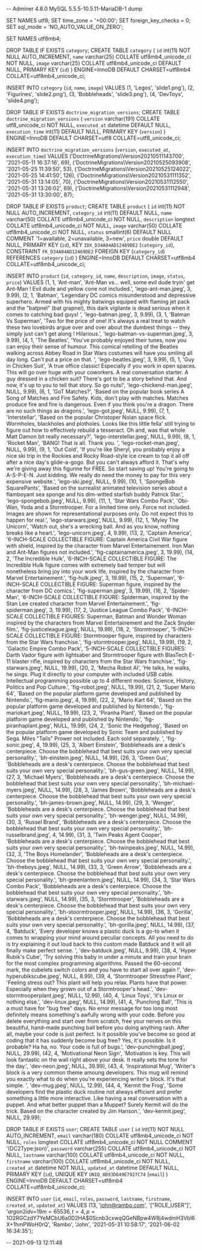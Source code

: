 -- Adminer 4.8.0 MySQL 5.5.5-10.5.11-MariaDB-1 dump

SET NAMES utf8;
SET time_zone = '+00:00';
SET foreign_key_checks = 0;
SET sql_mode = 'NO_AUTO_VALUE_ON_ZERO';

SET NAMES utf8mb4;

DROP TABLE IF EXISTS `category`;
CREATE TABLE `category` (
  `id` int(11) NOT NULL AUTO_INCREMENT,
  `name` varchar(25) COLLATE utf8mb4_unicode_ci NOT NULL,
  `image` varchar(25) COLLATE utf8mb4_unicode_ci DEFAULT NULL,
  PRIMARY KEY (`id`)
) ENGINE=InnoDB DEFAULT CHARSET=utf8mb4 COLLATE=utf8mb4_unicode_ci;

INSERT INTO `category` (`id`, `name`, `image`) VALUES
(1,	'Legos',	'slide1.png'),
(2,	'Figurines',	'slide2.png'),
(3,	'Bobbleheads',	'slide3.png'),
(4,	'DevToys',	'slide4.png');

DROP TABLE IF EXISTS `doctrine_migration_versions`;
CREATE TABLE `doctrine_migration_versions` (
  `version` varchar(191) COLLATE utf8_unicode_ci NOT NULL,
  `executed_at` datetime DEFAULT NULL,
  `execution_time` int(11) DEFAULT NULL,
  PRIMARY KEY (`version`)
) ENGINE=InnoDB DEFAULT CHARSET=utf8 COLLATE=utf8_unicode_ci;

INSERT INTO `doctrine_migration_versions` (`version`, `executed_at`, `execution_time`) VALUES
('DoctrineMigrations\\Version20210511143700',	'2021-05-11 16:37:16',	69),
('DoctrineMigrations\\Version20210525093908',	'2021-05-25 11:39:50',	53),
('DoctrineMigrations\\Version20210525124022',	'2021-05-25 14:41:50',	126),
('DoctrineMigrations\\Version20210531111352',	'2021-05-31 13:14:05',	70),
('DoctrineMigrations\\Version20210531112550',	'2021-05-31 13:26:02',	69),
('DoctrineMigrations\\Version20210531112948',	'2021-05-31 13:30:00',	87);

DROP TABLE IF EXISTS `product`;
CREATE TABLE `product` (
  `id` int(11) NOT NULL AUTO_INCREMENT,
  `category_id` int(11) DEFAULT NULL,
  `name` varchar(50) COLLATE utf8mb4_unicode_ci NOT NULL,
  `description` longtext COLLATE utf8mb4_unicode_ci NOT NULL,
  `image` varchar(50) COLLATE utf8mb4_unicode_ci NOT NULL,
  `status` smallint(6) DEFAULT NULL COMMENT '1=available, 2=unavailable, 3=new',
  `price` double DEFAULT NULL,
  PRIMARY KEY (`id`),
  KEY `IDX_D34A04AD12469DE2` (`category_id`),
  CONSTRAINT `FK_D34A04AD12469DE2` FOREIGN KEY (`category_id`) REFERENCES `category` (`id`)
) ENGINE=InnoDB DEFAULT CHARSET=utf8mb4 COLLATE=utf8mb4_unicode_ci;

INSERT INTO `product` (`id`, `category_id`, `name`, `description`, `image`, `status`, `price`) VALUES
(1,	1,	'Ant-man',	'Ant-Man vs... well, some evil dude tryin\' get Ant-Man ! Evil dude and yellow cone not included.',	'lego-ant-man.jpeg',	3,	9.99),
(2,	1,	'Batman',	'Legendary DC comics misunderstood and depressive superhero. Armed with his mighty batwings equiped with flaming jet pack and the \"batpnel\" (bat grapnel), this dark vigilante is dead serious when it comes to catching bad guys! ',	'lego-batman.jpeg',	3,	9.99),
(3,	1,	'Batman Vs Superman',	'Two for the price of one! It\'s always a real treat to watch these two lovebirds argue over and over about the dumbest things -- they simply just can\'t get along ! Hilarious.',	'lego-batman-vs-superman.jpeg',	3,	9.99),
(4,	1,	'The Beatles',	'You\'ve probably enjoyed their tunes, now you can enjoy their sense of humour. This comical retelling of the Beatles walking across Abbey Road in Star Wars  costumes will have you smiling all day long. Can\'t put a price on that. ',	'lego-beatles.jpeg',	3,	9.99),
(5,	1,	'Guy in Chicken Suit',	'A true office classic! Especially if you work in open spaces. This will go over huge with your coworkers. A real conversation starter. A guy dressed in a chicken suit? There\'s got to be a story behind that. And now, it\'s up to you to tell that story. So go nuts!',	'lego-chickend-man.jpeg',	NULL,	9.99),
(6,	1,	'GoT Matches?',	'Based on the popular book series A Song of Matches and Fire Safety. Kids, don\'t play with matches. Matches produce fire and fire is dangerous. Even if you think you\'re a dragon. There are no such things as dragons.',	'lego-got.jpeg',	NULL,	9.99),
(7,	1,	'Interstellar',	'Based on the popular Christoper Nolan space flick. Wormholes, blackholes and plotholes. Looks like this little fella\' still trying to figure out how to effectively rebuild a tesseract. Oh and, was that whole Matt Damon bit really necessary?',	'lego-interstellar.jpeg',	NULL,	9.99),
(8,	1,	'Rocket Man',	'BANG! That is all. Thank you. ',	'lego-rocket-man.jpeg',	NULL,	9.99),
(9,	1,	'Out Cold',	'If you\'re like Sheryl, you probably enjoy a nice ski trip in the Rockies and Rocky Road-style ice cream to top it all off after a nice day\'s glide-a-gogo. But you can\'t always afford it. That\'s why we\'re giving away this figurine for FREE. So start saving up! You\'re going to A-S-P-E-N. Just kidding. We really do need the money to pay for this very expensive website.',	'lego-ski.jpeg',	NULL,	9.99),
(10,	1,	'SpongeBob SquarePants',	'Based on the surrealist animated television series about a flamboyant sea sponge and his dim-witted starfish buddy Patrick Star.',	'lego-spongebob.jpeg',	NULL,	9.99),
(11,	1,	'Star Wars Combo Pack',	'Obi-Wan, Yoda and a Stormtrooper. For a limited time only. Force not included. Images are shown for representational purposes only. Do not expect this to happen for real.',	'lego-starwars.jpeg',	NULL,	9.99),
(12,	1,	'Myley The Unicorn',	'Watch out, she\'s a wrecking ball. And as you know, nothing breaks like a heart.',	'lego-unicorn.jpeg',	4,	9.99),
(13,	2,	'Captain America',	'6-INCH-SCALE COLLECTIBLE FIGURE: Captain America Civil War figure with shield, inspired by the character from Marvel Entertainement. Iron Man and Ant-Man figures not included.',	'fig-captainamerica.jpeg',	3,	19.99),
(14,	2,	'The Incredible Hulk',	'6-INCH-SCALE COLLECTIBLE FIGURE: The Incredible Hulk figure comes with extremely bad temper but will nonetheless bring joy into your work life, inspired by the character from Marvel Entertainement.',	'fig-hulk.jpeg',	3,	19.99),
(15,	2,	'Superman',	'6-INCH-SCALE COLLECTIBLE FIGURE: Superman figure, inspired by the character from DC comics.',	'fig-superman.jpeg',	3,	19.99),
(16,	2,	'Spider-Man',	'6-INCH-SCALE COLLECTIBLE FIGURE: Spiderman, inspired by the Stan Lee created character from Marvel Entertainement.',	'fig-spiderman.jpeg',	3,	19.99),
(17,	2,	'Justice League Combo Pack',	'6-INCH-SCALE COLLECTIBLE FIGURES: Superman, Batman and Wonder Woman inspired by the characters from Marvel Entertainement and the Zack Snyder film.',	'fig-justiceleague.jpeg',	NULL,	19.99),
(18,	2,	'Stormtrooper',	'5-INCH-SCALE COLLECTIBLE FIGURE: Stormtrooper figure, inspired by characters from the Star Wars franchise.',	'fig-stormtrooper.jpeg',	NULL,	19.99),
(19,	2,	'Galactic Empire Combo Pack',	'5-INCH-SCALE COLLECTIBLE FIGURES: Darth Vador figure with lightsaber and Stormtrooper figure with  BlasTech E-11 blaster rifle, inspired by characters from the Star Wars franchise.',	'fig-starwars.jpeg',	NULL,	19.99),
(20,	2,	'Mecha Robot AI',	'He talks, he walks, he sings. Plug it directly to your computer with included USB cable. Intellectual programming possible up to 4 different modes: Science, History, Politics and Pop Culture.',	'fig-robot.jpeg',	NULL,	19.99),
(21,	2,	'Super Mario 64',	'Based on the popular platform game developed and published by Nintendo.',	'fig-mario.jpeg',	4,	19.99),
(22,	2,	'Mario Kart 64',	'Based on the popular platform game developed and published by Nintendo.',	'fig-mariokart.jpeg',	NULL,	19.99),
(23,	2,	'Piranha Plant',	'Based on the popular platform game developed and published by Nintendo.',	'fig-piranhaplant.jpeg',	NULL,	19.99),
(24,	2,	'Sonic the Hedgehog',	'Based on the popular platform game developed by Sonic Team and published by Sega. Miles \"Tails\" Prower not included. Each sold separately. ',	'fig-sonic.jpeg',	4,	19.99),
(25,	3,	'Albert Einstein',	'Bobbleheads are a desk\'s centerpiece. Choose the bobblehead that best suits your own very special personality.',	'bh-einstein.jpeg',	NULL,	14.99),
(26,	3,	'Green Gus',	'Bobbleheads are a desk\'s centerpiece. Choose the bobblehead that best suits your own very special personality.',	'bh-gus-green.jpeg',	NULL,	14.99),
(27,	3,	'Michael Myers',	'Bobbleheads are a desk\'s centerpiece. Choose the bobblehead that best suits your own very special personality.',	'bh-michael-myers.jpeg',	NULL,	14.99),
(28,	3,	'James Brown',	'Bobbleheads are a desk\'s centerpiece. Choose the bobblehead that best suits your own very special personality.',	'bh-james-brown.jpeg',	NULL,	14.99),
(29,	3,	'Wenger',	'Bobbleheads are a desk\'s centerpiece. Choose the bobblehead that best suits your own very special personality.',	'bh-wenger.jpeg',	NULL,	14.99),
(30,	3,	'Russel Brand',	'Bobbleheads are a desk\'s centerpiece. Choose the bobblehead that best suits your own very special personality.',	'bh-russelbrand.jpeg',	4,	14.99),
(31,	3,	'Twin Peaks Agent Cooper',	'Bobbleheads are a desk\'s centerpiece. Choose the bobblehead that best suits your own very special personality.',	'bh-twinpeaks.jpeg',	NULL,	14.99),
(32,	3,	'The Boys Homelander',	'Bobbleheads are a desk\'s centerpiece. Choose the bobblehead that best suits your own very special personality.',	'bh-theboys.jpeg',	NULL,	14.99),
(33,	3,	'Green Arrow',	'Bobbleheads are a desk\'s centerpiece. Choose the bobblehead that best suits your own very special personality.',	'bh-greenlantern.jpeg',	NULL,	14.99),
(34,	3,	'Star Wars Combo Pack',	'Bobbleheads are a desk\'s centerpiece. Choose the bobblehead that best suits your own very special personality.',	'bh-starwars.jpeg',	NULL,	14.99),
(35,	3,	'Stormtrooper',	'Bobbleheads are a desk\'s centerpiece. Choose the bobblehead that best suits your own very special personality.',	'bh-stoormtrooper.jpeg',	NULL,	14.99),
(36,	3,	'Gorilla',	'Bobbleheads are a desk\'s centerpiece. Choose the bobblehead that best suits your own very special personality.',	'bh-gorilla.jpeg',	NULL,	14.99),
(37,	4,	'Batduck',	'Every developer knows a plastic duck is a go-to when it comes to wrapping your mind around peculiar concepts. All you need to do is try explaining it out loud back to this custom made Batduck and it will all finally make perfect sense. ',	'dev-batduck.jpeg',	NULL,	9.99),
(38,	4,	'Hyper Rubik\'s Cube',	'Try solving this baby in under a minute and train your brain for the most complex programming algorithms. Passed the 60-second mark, the cubelets switch colors and you have to start all over again !',	'dev-hyperubikscube.jpeg',	NULL,	8.99),
(39,	4,	'Stormtrooper Stressfree Plant',	'Feeling stress out? This plant will help you relax. Plants have that power. Especially when they grown out of a Stormtrooper\'s head.',	'dev-stormtrooperplant.jpeg',	NULL,	12.99),
(40,	4,	'Linux Toys',	'it\'s Linux or nothing else.',	'dev-linux.jpeg',	NULL,	14.99),
(41,	4,	'Punching Ball',	'This is a must have for \"bug free\" days. No error message for too long most definitely means something\'s awfully wrong with your code. Before you delete everything and start over from scratch, free your nerves on this beautiful, hand-made punching ball before you doing anything rash. After all, maybe your code is just perfect. Is it possible you\'ve become so good at coding that it has suddenly become bug free? Yes, it\'s possible. Is it probable? Ha ha, no. Your code is full of bugs.',	'dev-punchingball.jpeg',	NULL,	29.99),
(42,	4,	'Motivational Neon Sign',	'Motivation is key. This will look fantastic on the wall right above your desk. It really sets the tone for the day.',	'dev-neon.jpeg',	NULL,	39.99),
(43,	4,	'Inspirational Mug',	'Writer\'s block is a very common theme amoung developers. This mug will remind you exactly what to do when you\'re experiencing writer\'s block. It\'s that simple. ',	'dev-mug.jpeg',	NULL,	12.99),
(44,	4,	'Kermit the Frog',	'Some developers find the plastic duck routine not always efficient and prefer something a little more interactive. Like having a real conversation with a puppet. And what better puppet than a Muppet? Surely Kermit will do the trick. Based on the character created by Jim Hanson.',	'dev-kermit.jpeg',	NULL,	29.99);

DROP TABLE IF EXISTS `user`;
CREATE TABLE `user` (
  `id` int(11) NOT NULL AUTO_INCREMENT,
  `email` varchar(180) COLLATE utf8mb4_unicode_ci NOT NULL,
  `roles` longtext COLLATE utf8mb4_unicode_ci NOT NULL COMMENT '(DC2Type:json)',
  `password` varchar(255) COLLATE utf8mb4_unicode_ci NOT NULL,
  `lastname` varchar(100) COLLATE utf8mb4_unicode_ci NOT NULL,
  `firstname` varchar(100) COLLATE utf8mb4_unicode_ci NOT NULL,
  `created_at` datetime NOT NULL,
  `updated_at` datetime DEFAULT NULL,
  PRIMARY KEY (`id`),
  UNIQUE KEY `UNIQ_8D93D649E7927C74` (`email`)
) ENGINE=InnoDB DEFAULT CHARSET=utf8mb4 COLLATE=utf8mb4_unicode_ci;

INSERT INTO `user` (`id`, `email`, `roles`, `password`, `lastname`, `firstname`, `created_at`, `updated_at`) VALUES
(13,	'john@rambo.com',	'[\"ROLE_USER\"]',	'$argon2id$v=19$m=65536,t=4,p=1$O2RGCzdY7YeMCbU6a0D2HA$0Scnb3cxwqQGeNBpw4W8j4wdmH3Vbl6X+1hmPWoH0rQ',	'Rambo',	'John',	'2021-05-31 10:58:17',	'2021-06-02 16:34:35');

-- 2021-09-13 12:11:48
